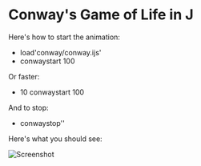 Conway's Game of Life in J
======

Here's how to start the animation:

   * load'conway/conway.ijs'
   * conwaystart 100

Or faster:
   * 10 conwaystart 100

And to stop:
   * conwaystop''

Here's what you should see:

![Screenshot](https://raw.github.com/hagleitn/conway/master/conway.png)
